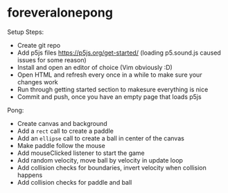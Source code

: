 # foreveralonepong

Setup Steps:
- Create git repo
- Add p5js files https://p5js.org/get-started/ (loading p5.sound.js caused issues for some reason)
- Install and open an editor of choice (Vim obviously :D)
- Open HTML and refresh every once in a while to make sure your changes work
- Run through getting started section to makesure everything is nice
- Commit and push, once you have an empty page that loads p5js


Pong:
- Create canvas and background
- Add a `rect` call to create a paddle
- Add an `ellipse` call to create a ball in center of the canvas
- Make paddle follow the mouse
- Add mouseClicked listener to start the game
- Add random velocity, move ball by velocity in update loop
- Add collision checks for boundaries, invert velocity when collision happens
- Add collision checks for paddle and ball
